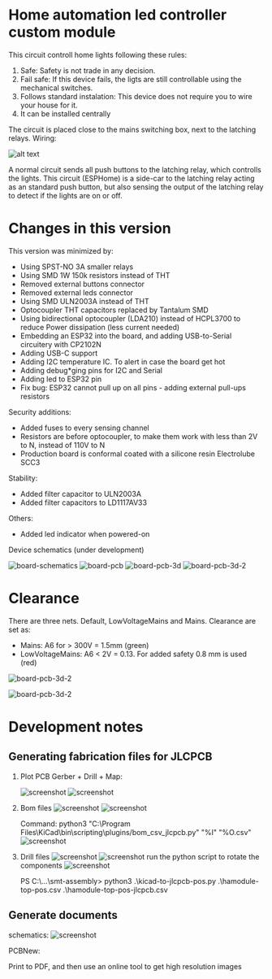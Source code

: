  # Home automation led controller custom module

 This circuit controll home lights following these rules:
 1. Safe: Safety is not trade in any decision.
 1. Fail safe: If this device fails, the ligts are still controllable using the mechanical switches.
 1. Follows standard instalation: This device does not require you to wire your house for it.
 1. It can be installed centrally

The circuit is placed close to the mains switching box, next to the latching relays. Wiring: 

![alt text](readme-media/relay-wiring.png)

A normal circuit sends all push buttons to the latching relay, which controlls the lights.
This circuit (ESPHome) is a side-car to the latching relay acting as an standard push button, but also sensing the output of the latching relay to detect if the lights are on or off.

# Changes in this version

This version was minimized by:
* Using SPST-NO 3A smaller relays
* Using SMD 1W 150k resistors instead of THT
* Removed external buttons connector
* Removed external leds connector
* Using SMD ULN2003A instead of THT
* Optocoupler THT capacitors replaced by Tantalum SMD
* Using bidirectional optocoupler (LDA210) instead of HCPL3700 to reduce Power dissipation (less current needed)
* Embedding an ESP32 into the board, and adding USB-to-Serial circuitery with CP2102N
* Adding USB-C support
* Adding I2C temperature IC. To alert in case the board get hot
* Adding debug*ging pins for I2C and Serial
* Adding led to ESP32 pin
* Fix bug: ESP32 cannot pull up on all pins - adding external pull-ups resistors

Security additions:
* Added fuses to every sensing channel
* Resistors are before optocoupler, to make them work with less than 2V to N, instead of 110V to N
* Production board is conformal coated with a silicone resin Electrolube SCC3

Stability:
* Added filter capacitor to ULN2003A
* Added filter capacitors to LD1117AV33

Others:
* Added led indicator when powered-on

Device schematics (under development) 

![board-schematics](readme-media/board-schematics.svg)
![board-pcb](readme-media/board-pcb.png)
![board-pcb-3d](readme-media/board-pcb-3d.png)
![board-pcb-3d-2](readme-media/board-pcb-3d-2.png)

# Clearance
There are three nets. Default, LowVoltageMains and Mains. Clearance are set as:

* Mains: A6 for > 300V = 1.5mm (green)
* LowVoltageMains: A6 < 2V = 0.13. For added safety 0.8 mm is used (red) 

![board-pcb-3d-2](readme-media/clearance-calculation.png)

![board-pcb-3d-2](readme-media/clearance-configuration.png)

# Development notes

## Generating fabrication files for JLCPCB
1. Plot PCB Gerber + Drill + Map:

    ![screenshot](readme-media/tutorial/plot-1.png)
    ![screenshot](readme-media/tutorial/plot-2.png)

1. Bom files
    ![screenshot](readme-media/tutorial/bom-1.png)
    ![screenshot](readme-media/tutorial/bom-2.png)

    Command: python3 "C:\Program Files\KiCad\bin\scripting\plugins/bom_csv_jlcpcb.py" "%I" "%O.csv"
    ![screenshot](readme-media/tutorial/bom-3.png)

1. Drill files
    ![screenshot](readme-media/tutorial/pos-1.png)
    ![screenshot](readme-media/tutorial/pos-2.png)
    run the python script to rotate the components
    ![screenshot](readme-media/tutorial/pos-3.png)

    PS C:\\...\smt-assembly> python3 .\kicad-to-jlcpcb-pos.py .\hamodule-top-pos.csv .\hamodule-top-pos-jlcpcb.csv

## Generate documents

schematics:
![screenshot](readme-media/tutorial/gen-images-1.png)

PCBNew:

Print to PDF, and then use an online tool to get high resolution images